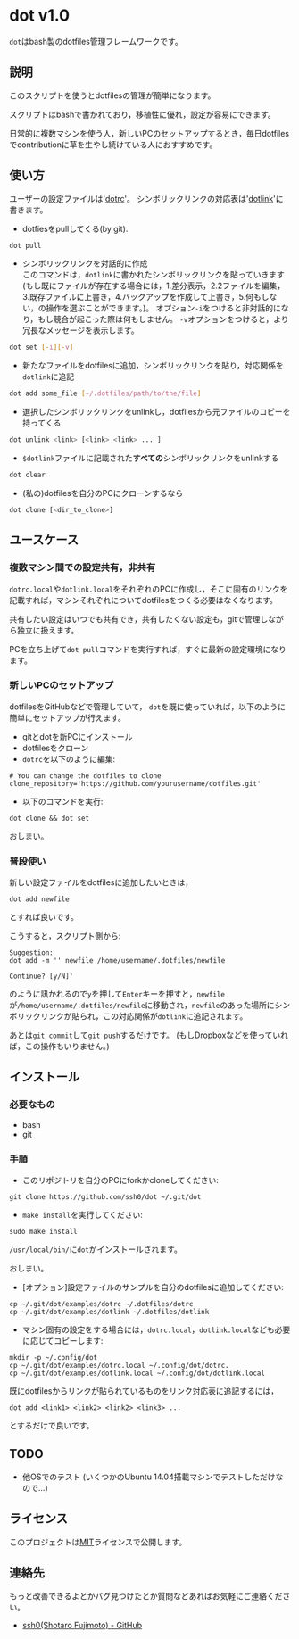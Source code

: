 # dot v1.0

`dot`はbash製のdotfiles管理フレームワークです。

## 説明

このスクリプトを使うとdotfilesの管理が簡単になります。

スクリプトはbashで書かれており，移植性に優れ，設定が容易にできます。

日常的に複数マシンを使う人，新しいPCのセットアップするとき，毎日dotfilesでcontributionに草を生やし続けている人におすすめです。

## 使い方

ユーザーの設定ファイルは'[dotrc](./config/dotrc)'。
シンボリックリンクの対応表は'[dotlink](./config/dotlink)'に書きます。

* dotfiesをpullしてくる(by git).  
```bash
dot pull
```

* シンボリックリンクを対話的に作成  
  このコマンドは，`dotlink`に書かれたシンボリックリンクを貼っていきます
  (もし既にファイルが存在する場合には，1.差分表示，2.2ファイルを編集，3.既存ファイルに上書き，4.バックアップを作成して上書き，5.何もしない，の操作を選ぶことができます。)。
  オプション`-i`をつけると非対話的になり，もし競合が起こった際は何もしません。
  `-v`オプションをつけると，より冗長なメッセージを表示します。
```bash
dot set [-i][-v]
```

* 新たなファイルをdotfilesに追加，シンボリックリンクを貼り，対応関係を`dotlink`に追記  
```bash
dot add some_file [~/.dotfiles/path/to/the/file]
```

* 選択したシンボリックリンクをunlinkし，dotfilesから元ファイルのコピーを持ってくる  
```bash
dot unlink <link> [<link> <link> ... ]
```

* `$dotlink`ファイルに記載された**すべての**シンボリックリンクをunlinkする  
```bash
dot clear
```

* (私の)dotfilesを自分のPCにクローンするなら  
```bash
dot clone [<dir_to_clone>]
```


## ユースケース

### 複数マシン間での設定共有，非共有

`dotrc.local`や`dotlink.local`をそれぞれのPCに作成し，そこに固有のリンクを記載すれば，マシンそれぞれについてdotfilesをつくる必要はなくなります。

共有したい設定はいつでも共有でき，共有したくない設定も，gitで管理しながら独立に扱えます。

PCを立ち上げて`dot pull`コマンドを実行すれば，すぐに最新の設定環境になります。

### 新しいPCのセットアップ

dotfilesをGitHubなどで管理していて， `dot`を既に使っていれば，以下のように簡単にセットアップが行えます。

* gitとdotを新PCにインストール
* dotfilesをクローン
* `dotrc`を以下のように編集:  
```
# You can change the dotfiles to clone
clone_repository='https://github.com/yourusername/dotfiles.git'
```
* 以下のコマンドを実行:  
```
dot clone && dot set
```

おしまい。

### 普段使い

新しい設定ファイルをdotfilesに追加したいときは，

```
dot add newfile
```

とすれば良いです。

こうすると，スクリプト側から:

```
Suggestion:
dot add -m '' newfile /home/username/.dotfiles/newfile

Continue? [y/N]'
```

のように訊かれるので`y`を押して`Enter`キーを押すと，`newfile`が`/home/username/.dotfiles/newfile`に移動され，`newfile`のあった場所にシンボリックリンクが貼られ，この対応関係が`dotlink`に追記されます。

あとは`git commit`して`git push`するだけです。
(もしDropboxなどを使っていれば，この操作もいりません。)

## インストール

### 必要なもの

* bash
* git

### 手順

* このリポジトリを自分のPCにforkかcloneしてください:  
```
git clone https://github.com/ssh0/dot ~/.git/dot
```

* `make install`を実行してください:
```
sudo make install
```

`/usr/local/bin/`に`dot`がインストールされます。

おしまい。

* [オプション]設定ファイルのサンプルを自分のdotfilesに追加してください:  
```
cp ~/.git/dot/examples/dotrc ~/.dotfiles/dotrc
cp ~/.git/dot/examples/dotlink ~/.dotfiles/dotlink
```

* マシン固有の設定をする場合には，`dotrc.local`，`dotlink.local`なども必要に応じてコピーします:  
```
mkdir -p ~/.config/dot
cp ~/.git/dot/examples/dotrc.local ~/.config/dot/dotrc.
cp ~/.git/dot/examples/dotlink.local ~/.config/dot/dotlink.local
```

既にdotfilesからリンクが貼られているものをリンク対応表に追記するには，

```
dot add <link1> <link2> <link2> <link3> ...
```

とするだけで良いです。

## TODO

* 他OSでのテスト (いくつかのUbuntu 14.04搭載マシンでテストしただけなので...)

## ライセンス

このプロジェクトは[MIT](./LICENSE)ライセンスで公開します。

## 連絡先

もっと改善できるよとかバグ見つけたとか質問などあればお気軽にご連絡ください。

* [ssh0(Shotaro Fujimoto) - GitHub](https://github.com/ssh0)

